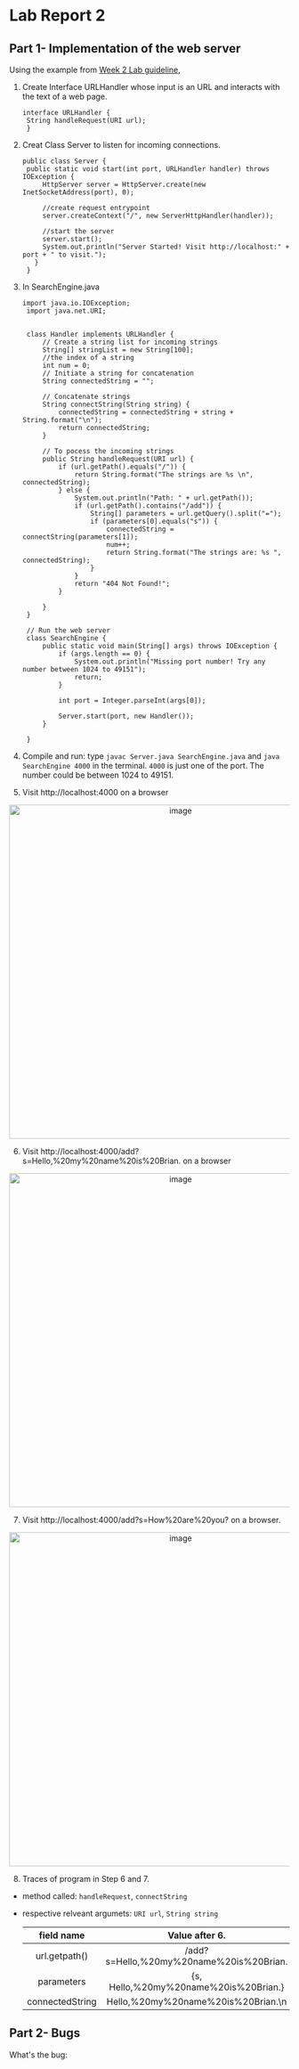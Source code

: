 # Lab Report 2

## Part 1- Implementation of the web server
Using the example from [Week 2 Lab guideline](https://ucsd-cse15l-w23.github.io/week/week2/),
1. Create Interface URLHandler whose input is an URL and interacts with the text of a web page.  

    <pre><code>interface URLHandler {
    String handleRequest(URI url);
    }</code></pre>
    
2. Creat Class Server to listen for incoming connections.
    <pre><code>public class Server {
    public static void start(int port, URLHandler handler) throws IOException {
        HttpServer server = HttpServer.create(new InetSocketAddress(port), 0);

        //create request entrypoint
        server.createContext("/", new ServerHttpHandler(handler));

        //start the server
        server.start();
        System.out.println("Server Started! Visit http://localhost:" + port + " to visit.");
      }
    }</code></pre>
    
3. In SearchEngine.java  

    <pre><code>import java.io.IOException;
    import java.net.URI;


    class Handler implements URLHandler {
        // Create a string list for incoming strings
        String[] stringList = new String[100];
        //the index of a string
        int num = 0;
        // Initiate a string for concatenation
        String connectedString = "";

        // Concatenate strings
        String connectString(String string) {
            connectedString = connectedString + string + String.format("\n");
            return connectedString;
        }

        // To pocess the incoming strings
        public String handleRequest(URI url) {
            if (url.getPath().equals("/")) {
                return String.format("The strings are %s \n", connectedString);
            } else {
                System.out.println("Path: " + url.getPath());
                if (url.getPath().contains("/add")) {
                    String[] parameters = url.getQuery().split("=");
                    if (parameters[0].equals("s")) {
                        connectedString = connectString(parameters[1]);
                        num++;
                        return String.format("The strings are: %s ", connectedString);
                    }
                }
                return "404 Not Found!";
            }

        }
    }

    // Run the web server
    class SearchEngine {
        public static void main(String[] args) throws IOException {
            if (args.length == 0) {
                System.out.println("Missing port number! Try any number between 1024 to 49151");
                return;
            }

            int port = Integer.parseInt(args[0]);

            Server.start(port, new Handler());
        }

    }</code></pre>

4. Compile and run: type `javac Server.java SearchEngine.java` and `java SearchEngine 4000` in the terminal. `4000` is just one of the port. The number could be between 1024 to 49151.
5. Visit http://localhost:4000 on a browser  
<div align = center><img width="600" alt="image" src="https://user-images.githubusercontent.com/57138953/215358652-55d3bafd-f112-4f48-99ad-008d19edb1f1.png"></div>

6. Visit http://localhost:4000/add?s=Hello,%20my%20name%20is%20Brian. on a browser  
<div align = center><img width="600" alt="image" src="https://user-images.githubusercontent.com/57138953/215359224-d853f6a5-664a-41e4-803e-72b06e7b5484.png"></div>

7. Visit http://localhost:4000/add?s=How%20are%20you? on a browser.  
<div align = center><img width="600" alt="image" src="https://user-images.githubusercontent.com/57138953/215359283-e8073dac-97bc-4283-87ee-1d415c0e89cf.png"></div>

8. Traces of program in Step 6 and 7.  
- method called: `handleRequest`, `connectString`
- respective relveant argumets: `URI url`, `String string`

    | field name | Value after 6. | Value after 7. |
    | :-----:| :----: | :----: |
    | url.getpath() | /add?s=Hello,%20my%20name%20is%20Brian. | /add?s=How%20are%20you?|
    | parameters | {s, Hello,%20my%20name%20is%20Brian.} | {s, How%20are%20you?} |
    | connectedString | Hello,%20my%20name%20is%20Brian.\n | Hello,%20my%20name%20is%20Brian.\nHow%20are%20you? |
    
## Part 2- Bugs
What's the bug:























